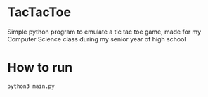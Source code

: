 # TacTacToe
Simple python program to emulate a tic tac toe game, made for my Computer Science class during my senior year of high school

# How to run
```
python3 main.py
```
